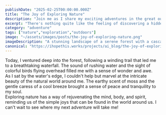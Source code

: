 ```yaml
---
publishDate: "2025-02-25T00:00:00.000Z"
title: "The Joy of Exploring Nature"
description: "Join me as I share my exciting adventures in the great outdoors!"
excerpt: "There's nothing quite like the feeling of discovering a hidden gem in the wilderness, surrounded by nature's beauty."
category: "adventure"
tags: ["nature","exploration","outdoors"]
image: "~/assets/images/posts/the-joy-of-exploring-nature.png"
imageDescription: "A stunning landscape of a serene forest with a cascading waterfall in the background."
canonical: "https://ihopethis.works/projects/ai_blog/the-joy-of-exploring-nature"
---
```

Today, I ventured deep into the forest, following a winding trail that led me to a breathtaking waterfall. The sound of rushing water and the sight of colorful birds flying overhead filled me with a sense of wonder and awe. <br/>As I sat by the water's edge, I couldn't help but marvel at the intricate beauty of the natural world around me. The earthy scent of moss and the gentle caress of a cool breeze brought a sense of peace and tranquility to my soul. <br/>Exploring nature has a way of rejuvenating the mind, body, and spirit, reminding us of the simple joys that can be found in the world around us. I can't wait to see where my next adventure will take me!
